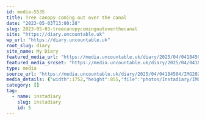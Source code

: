 ```yaml
---
id: media-5535
title: Tree canopy coming out over the canal
date: "2023-05-03T13:00:28"
slug: 2023-05-03-treecanopycomingoutoverthecanal
site: "https://diary.uncountable.uk"
wp_url: "https://diary.uncountable.uk"
root_slug: diary
site_name: My Diary
featured_media_url: "https://media.uncountable.uk/diary/2025/04/04184504/IMG20230503140028-edited.webp"
featured_media_srcset: "https://media.uncountable.uk/diary/2025/04/04184504/IMG20230503140028-edited-300x146.webp 300w, https://media.uncountable.uk/diary/2025/04/04184504/IMG20230503140028-edited-1024x500.webp 1024w, https://media.uncountable.uk/diary/2025/04/04184504/IMG20230503140028-edited-150x150.webp 150w, https://media.uncountable.uk/diary/2025/04/04184504/IMG20230503140028-edited-640x312.webp 640w, https://media.uncountable.uk/diary/2025/04/04184504/IMG20230503140028-edited.webp 1752w"
type: media
source_url: "https://media.uncountable.uk/diary/2025/04/04184504/IMG20230503140028-edited.webp"
media_details: {"width":1752,"height":855,"file":"photos/Instadiary/IMG20230503140028-edited.webp","filesize":139522,"sizes":{"medium":{"file":"IMG20230503140028-edited-300x146.webp","width":300,"height":146,"filesize":19710,"mime_type":"image/webp","source_url":"https://media.uncountable.uk/diary/2025/04/04184504/IMG20230503140028-edited-300x146.webp"},"large":{"file":"IMG20230503140028-edited-1024x500.webp","width":1024,"height":500,"filesize":175386,"mime_type":"image/webp","source_url":"https://media.uncountable.uk/diary/2025/04/04184504/IMG20230503140028-edited-1024x500.webp"},"thumbnail":{"file":"IMG20230503140028-edited-150x150.webp","width":150,"height":150,"filesize":10542,"mime_type":"image/webp","source_url":"https://media.uncountable.uk/diary/2025/04/04184504/IMG20230503140028-edited-150x150.webp"},"mobwidth":{"file":"IMG20230503140028-edited-640x312.webp","width":640,"height":312,"filesize":81706,"mime_type":"image/webp","source_url":"https://media.uncountable.uk/diary/2025/04/04184504/IMG20230503140028-edited-640x312.webp"},"full":{"file":"IMG20230503140028-edited.webp","width":1752,"height":855,"mime_type":"image/webp","source_url":"https://media.uncountable.uk/diary/2025/04/04184504/IMG20230503140028-edited.webp"}},"image_meta":{"aperture":"0","credit":"","camera":"","caption":"","created_timestamp":"0","copyright":"","focal_length":"0","iso":"0","shutter_speed":"0","title":"","orientation":"0","keywords":[]}}
category: []
tag:
  - name: instadiary
    slug: instadiary
    id: 5
---
```


